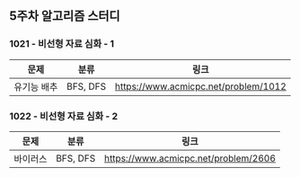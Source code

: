 ## 5주차 알고리즘 스터디  


### 1021 - 비선형 자료 심화 - 1

|문제|분류|링크|
|---|---|---|
|유기능 배추|BFS, DFS|https://www.acmicpc.net/problem/1012|

### 1022 - 비선형 자료 심화 - 2

|문제|분류|링크|
|---|---|---|
|바이러스|BFS, DFS|https://www.acmicpc.net/problem/2606|

